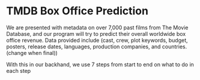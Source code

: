 <h1>TMDB Box Office Prediction</h1>

<p>We are presented with metadata on over 7,000 past films from The Movie Database, and our program
will try to predict their overall worldwide box office revenue. Data provided include (cast, crew, 
plot keywords, budget, posters, release dates, languages, production companies, and countries. (change when final))
</p>

<p>With this in our backhand, we use 7 steps from start to end on what to do in each step</p>

